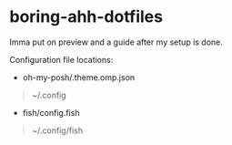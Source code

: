 # boring-ahh-dotfiles
Imma put on preview and a guide after my setup is done.

Configuration file locations:

* oh-my-posh/.theme.omp.json
> ~/.config
* fish/config.fish
> ~/.config/fish
